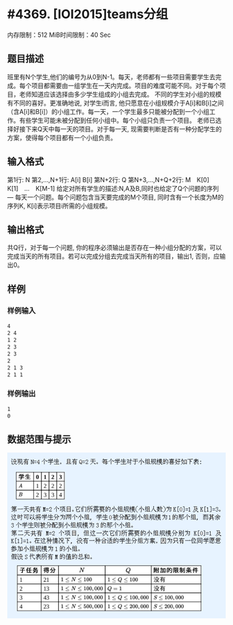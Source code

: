 # #4369. [IOI2015]teams分组

内存限制：512 MiB时间限制：40 Sec

## 题目描述

班里有N个学生,他们的编号为从0到N-1。每天，老师都有一些项目需要学生去完成。每个项目都需要由一组学生在一天内完成。项目的难度可能不同。对于每个项目，老师知道应该选择由多少学生组成的小组去完成。
不同的学生对小组的规模有不同的喜好。更准确地说, 对学生i而言, 他只愿意在小组规模介于A[i]和B[i]之间（含A[i]和B[i]）的小组工作。每一天，一个学生最多只能被分配到一个小组工作。有些学生可能未被分配到任何小组中。每个小组只负责一个项目。
老师已选择好接下来Q天中每一天的项目。对于每一天, 现需要判断是否有一种分配学生的方案，使得每个项目都有一个小组负责。

## 输入格式

第1行: N
第2,&hellip;,N+1行: A[i] B[i]
第N+2行: Q
第N+3,&hellip;,N+Q+2行: M　K[0]　K[1]　&hellip;　K[M-1]
给定对所有学生的描述:N,A及B,同时也给定了Q个问题的序列 &mdash; 每天一个问题。每个问题包含当天要完成的M个项目, 同时含有一个长度为M的序列K, K[i]表示项目i所需的小组规模。

## 输出格式

共Q行，对于每一个问题, 你的程序必须输出是否存在一种小组分配的方案，可以完成当天的所有项目。若可以完成分组去完成当天所有的项目，输出1, 否则，应输出0。

## 样例

### 样例输入

    
    4
    2 4
    1 2
    2 3
    2 3
    2
    2 1 3
    2 1 1
    
    

### 样例输出

    
    1
    0
    
    

## 数据范围与提示

![](upload/201512/22.gif)
